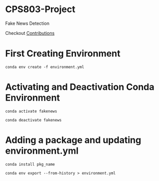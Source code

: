 # CPS803-Project
Fake News Detection

Checkout [Contributions](CONTRIBUTIONS.md)

# First Creating Environment
```
conda env create -f environment.yml
```

# Activating and Deactivation Conda Environment
```
conda activate fakenews
```
```
conda deactivate fakenews
```

# Adding a package and updating environment.yml
```
conda install pkg_name
```

``` 
conda env export --from-history > environment.yml
```